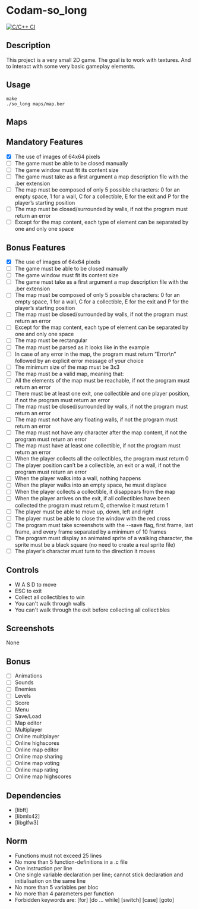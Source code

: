 # Codam-so_long

[![C/C++ CI](https://github.com/jensbouma/Codam-so_long/actions/workflows/c-cpp.yml/badge.svg)](https://github.com/jensbouma/Codam-so_long/actions/workflows/c-cpp.yml)

## Description
This project is a very small 2D game. The goal is to work with textures. And to interact with some very basic gameplay elements.

## Usage
```
make
./so_long maps/map.ber
```

## Maps

## Mandatory Features
- [x] The use of images of 64x64 pixels
- [ ] The game must be able to be closed manually
- [ ] The game window must fit its content size
- [ ] The game must take as a first argument a map description file with the .ber extension
- [ ] The map must be composed of only 5 possible characters: 0 for an empty space, 1 for a wall, C for a collectible, E for the exit and P for the player’s starting position
- [ ] The map must be closed/surrounded by walls, if not the program must return an error
- [ ] Except for the map content, each type of element can be separated by one and only one space

## Bonus Features
- [x] The use of images of 64x64 pixels
- [ ] The game must be able to be closed manually
- [ ] The game window must fit its content size
- [ ] The game must take as a first argument a map description file with the .ber extension
- [ ] The map must be composed of only 5 possible characters: 0 for an empty space, 1 for a wall, C for a collectible, E for the exit and P for the player’s starting position
- [ ] The map must be closed/surrounded by walls, if not the program must return an error
- [ ] Except for the map content, each type of element can be separated by one and only one space
- [ ] The map must be rectangular
- [ ] The map must be parsed as it looks like in the example
- [ ] In case of any error in the map, the program must return “Error\n” followed by an explicit error message of your choice
- [ ] The minimum size of the map must be 3x3
- [ ] The map must be a valid map, meaning that:
- [ ] All the elements of the map must be reachable, if not the program must return an error
- [ ] There must be at least one exit, one collectible and one player position, if not the program must return an error
- [ ] The map must be closed/surrounded by walls, if not the program must return an error
- [ ] The map must not have any floating walls, if not the program must return an error
- [ ] The map must not have any character after the map content, if not the program must return an error
- [ ] The map must have at least one collectible, if not the program must return an error
- [ ] When the player collects all the collectibles, the program must return 0
- [ ] The player position can’t be a collectible, an exit or a wall, if not the program must return an error
- [ ] When the player walks into a wall, nothing happens
- [ ] When the player walks into an empty space, he must displace
- [ ] When the player collects a collectible, it disappears from the map
- [ ] When the player arrives on the exit, if all collectibles have been collected the program must return 0, otherwise it must return 1
- [ ] The player must be able to move up, down, left and right
- [ ] The player must be able to close the window with the red cross
- [ ] The program must take screenshots with the --save flag, first frame, last frame, and every frame separated by a minimum of 10 frames
- [ ] The program must display an animated sprite of a walking character, the sprite must be a black square (no need to create a real sprite file)
- [ ] The player’s character must turn to the direction it moves

## Controls
- W A S D to move
- ESC to exit
- Collect all collectibles to win
- You can't walk through walls
- You can't walk through the exit before collecting all collectibles
  
## Screenshots
None

## Bonus
- [ ] Animations
- [ ] Sounds
- [ ] Enemies
- [ ] Levels
- [ ] Score
- [ ] Menu
- [ ] Save/Load
- [ ] Map editor
- [ ] Multiplayer
- [ ] Online multiplayer
- [ ] Online highscores
- [ ] Online map editor
- [ ] Online map sharing
- [ ] Online map voting
- [ ] Online map rating
- [ ] Online map highscores

## Dependencies
- [libft]
- [libmlx42]
- [libglfw3]

## Norm
- Functions must not exceed 25 lines
- No more than 5 function-definitions in a .c file
- One instruction per line
- One single variable declaration per line; cannot stick declaration and initialisation on the same line
- No more than 5 variables per bloc
- No more than 4 parameters per function
- Forbidden keywords are: [for] [do ... while] [switch] [case] [goto]
